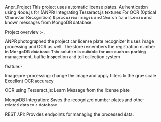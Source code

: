 Anpr_Project
This project uses automatic license plates. 
Authentication using Node.js for (ANPR)
Integrating Tesseract.js textures 
For OCR (Optical Character Recognition) 
It processes images and Search for a license
and known messages from MongoDB database

Project overview :- .

ANPR photographed the project 
car license plate recognizer
It uses image processing and OCR as well.
The store remembers the registration number in 
MongoDB database 
This solution is suitable for use 
such as parking management, traffic
Inspection and toll collection system

feature:-

Image pre-processing: change the image
and apply filters to the gray scale
Excellent OCR accuracy

OCR using Tesseract.js: Learn 
Message from the license plate

MongoDB Integration: Saves the recognized
number plates and other related data to 
a database.

REST API: Provides endpoints for 
managing the processed data.
